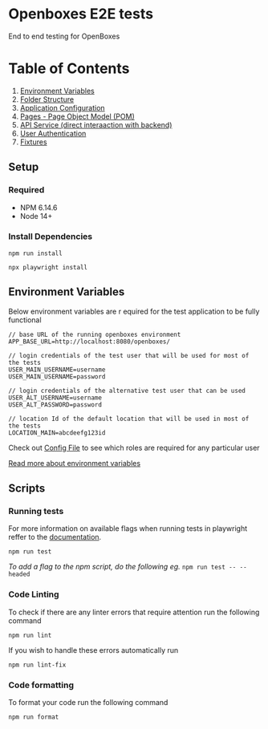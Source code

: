 # Openboxes E2E tests
End to end testing for OpenBoxes 

# Table of Contents
1. [Environment Variables](/documentation/EnvironmentVariables.md)
2. [Folder Structure](/documentation/ProjectFolderStructure.md)
3. [Application Configuration](/documentation/ApplicationConfiguration.md)
4. [Pages - Page Object Model (POM)](/documentation/Pages.md)
5. [API Service (direct interaaction with backend)](/documentation/ApiService.md)
6. [User Authentication](/documentation/Authentication.md)
7. [Fixtures](/documentation/Fixtures.md)

## Setup
### Required
- NPM 6.14.6
- Node 14+

### Install Dependencies

```
npm run install

npx playwright install
```

## Environment Variables
Below environment variables are r equired for the test application to be fully functional
```
// base URL of the running openboxes environment
APP_BASE_URL=http://localhost:8080/openboxes/
```
```
// login credentials of the test user that will be used for most of the tests 
USER_MAIN_USERNAME=username 
USER_MAIN_USERNAME=password 
```
```
// login credentials of the alternative test user that can be used 
USER_ALT_USERNAME=username 
USER_ALT_PASSWORD=password 
```

```
// location Id of the default location that will be used in most of the tests
LOCATION_MAIN=abcdeefg123id
```
Check out [Config File](/src/config/AppConfig.ts) to see which roles are required for any particular user 


[Read more about environment variables](documentation/EnvironmentVariables.md)


## Scripts

### Running tests
For more information on available flags when running tests in playwright reffer to the [documentation](https://playwright.dev/docs/running-tests).
```
npm run test
```
_To add a flag to the npm script, do the following eg._ `npm run test -- --headed`

### Code Linting
To check if there are any linter errors that require attention run the following command

```
npm run lint
```
If you wish to handle these errors automatically run
```
npm run lint-fix
```

### Code formatting

To format your code run the following command 
```
npm run format
```
